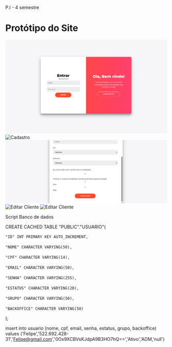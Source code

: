 P.I - 4 semestre 

# Protótipo do Site

  ![Login](Login.png)
  ![Cadastro](Paginasdosite/Cadastro.png)
  ![Cadastro](Cadastro2.png)
  ![Editar Cliente](EditarCliente.png)
  ![Editar Cliente](EditarCliente2.png)

Script Banco de dados

CREATE CACHED TABLE "PUBLIC"."USUARIO"(

    "ID" INT PRIMARY KEY AUTO_INCREMENT,

    "NOME" CHARACTER VARYING(50),

    "CPF" CHARACTER VARYING(14),

    "EMAIL" CHARACTER VARYING(50),

    "SENHA" CHARACTER VARYING(255),

    "ESTATUS" CHARACTER VARYING(20),

    "GRUPO" CHARACTER VARYING(50),

    "BACKOFFICE" CHARACTER VARYING(50)

);

insert into usuario (nome, cpf, email, senha, estatus, grupo, backoffice) values ('Felipe','522.692.428-31','Felipe@gmail.com','0Ox9XCBVsKJdpA9B3HO7hQ==','Ativo','ADM,'null')
